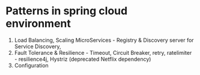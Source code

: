 # Patterns in spring cloud environment

1) Load Balancing, Scaling MicroServices - Registry & Discovery server for Service Discovery,
2) Fault Tolerance & Resilience - Timeout, Circuit Breaker, retry, ratelimiter - resilience4j, Hystriz (deprecated Netflix dependency)
3) Configuration
